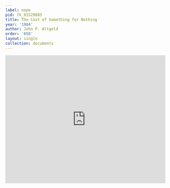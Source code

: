 ```yaml
---
label: nope
pid: fk_01529885
title: The Cost of Something for Nothing
year: '1904'
author: John P. Altgeld
order: '058'
layout: single
collection: documents
---
```

<iframe src="https://northwestern.app.box.com/embed/s/du3a6r1iat653ocsig3rfdnu3l2xc4h3?sortColumn=date&view=list" width="500" height="400" frameborder="0" allowfullscreen webkitallowfullscreen msallowfullscreen></iframe>
